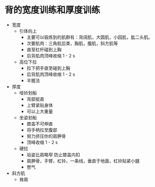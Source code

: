 # 背的宽度训练和厚度训练
* 宽度
    * 引体向上
        * 主要可以锻炼到的肌群有：背阔肌，大圆肌，小园肌，肱二头肌。
        * 次要肌肉：三角肌后束，胸肌，腹肌，斜方肌等
        * 直至杠杆碰到上胸
        * 后背肌肉顶峰收缩 1 - 2 s 
    * 高位下拉
        * 拉下把手直至碰到上胸
        * 后背肌肉顶峰收缩 1 - 2 s 
        * 半握法
* 厚度
    * 哑铃划船
        * 背部挺直
        * 上臂紧贴身体
        * 可以上大重量
    * 坐姿划船
        * 膝盖不可伸直
        * 将手柄拉至腹部
        * 努力挤压你的肩胛骨
        * 顶峰收缩 1 - 2 s 
    * 硬拉
        * 站姿比肩略窄 防止膝盖内扣
        * 肩胛骨，手臂，杠铃，一条线，垂直于地面，杠铃贴紧小腿
        * 憋气
* 斜方肌
    * 耸肩